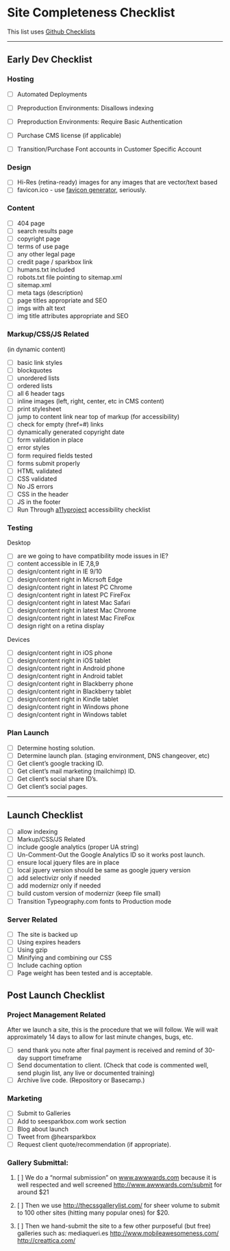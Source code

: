 # Site Completeness Checklist
This list uses [Github Checklists](https://github.com/blog/1375-task-lists-in-gfm-issues-pulls-comments)

---

## Early Dev Checklist 

### Hosting
* [ ] Automated Deployments
* [ ] Preproduction Environments: Disallows indexing
* [ ] Preproduction Environments: Require Basic Authentication

* [ ] Purchase CMS license (if applicable)
* [ ] Transition/Purchase Font accounts in Customer Specific Account

### Design

* [ ] Hi-Res (retina-ready) images for any images that are vector/text
based
* [ ] favicon.ico - use [favicon generator](http://realfavicongenerator.net), seriously.

### Content

* [ ] 404 page
* [ ] search results page
* [ ] copyright page
* [ ] terms of use page
* [ ] any other legal page
* [ ] credit page / sparkbox link
* [ ] humans.txt included
* [ ] robots.txt file pointing to sitemap.xml
* [ ] sitemap.xml
* [ ] meta tags (description)
* [ ] page titles appropriate and SEO
* [ ] imgs with alt text
* [ ] img title attributes appropriate and SEO

### Markup/CSS/JS Related

(in dynamic content)
* [ ] basic link styles
* [ ] blockquotes
* [ ] unordered lists
* [ ] ordered lists
* [ ] all 6 header tags
* [ ] inline images (left, right, center, etc in CMS content)
* [ ] print stylesheet
* [ ] jump to content link near top of markup (for accessibility)
* [ ] check for empty (href=#) links
* [ ] dynamically generated copyright date
* [ ] form validation in place
* [ ] error styles
* [ ] form required fields tested
* [ ] forms submit properly
* [ ] HTML validated
* [ ] CSS validated
* [ ] No JS errors
* [ ] CSS in the header
* [ ] JS in the footer
* [ ] Run Through [a11yproject](http://a11yproject.com/checklist.html) accessibility checklist

### Testing

Desktop
* [ ] are we going to have compatibility mode issues in IE?
* [ ] content accessible in IE 7,8,9
* [ ] design/content right in IE 9/10
* [ ] design/content right in Micrsoft Edge
* [ ] design/content right in latest PC Chrome
* [ ] design/content right in latest PC FireFox
* [ ] design/content right in latest Mac Safari
* [ ] design/content right in latest Mac Chrome
* [ ] design/content right in latest Mac FireFox
* [ ] design right on a retina display

Devices
* [ ] design/content right in iOS phone
* [ ] design/content right in iOS tablet
* [ ] design/content right in Android phone
* [ ] design/content right in Android tablet
* [ ] design/content right in Blackberry phone
* [ ] design/content right in Blackberry tablet
* [ ] design/content right in Kindle tablet
* [ ] design/content right in Windows phone
* [ ] design/content right in Windows tablet

###  Plan Launch

* [ ] Determine hosting solution.
* [ ] Determine launch plan. (staging environment, DNS changeover, etc)
* [ ] Get client’s google tracking ID.
* [ ] Get client’s mail marketing (mailchimp) ID.
* [ ] Get client’s social share ID’s.
* [ ] Get client’s social pages.

---

## Launch Checklist

* [ ] allow indexing
* [ ] Markup/CSS/JS Related
* [ ] include google analytics (proper UA string)
* [ ] Un-Comment-Out the Google Analytics ID so it works post launch.
* [ ] ensure local jquery files are in place
* [ ] local jquery version should be same as google jquery version
* [ ] add selectivizr only if needed
* [ ] add modernizr only if needed
* [ ] build custom version of modernizr (keep file small)
* [ ] Transition Typeography.com fonts to Production mode

### Server Related

* [ ] The site is backed up
* [ ] Using expires headers
* [ ] Using gzip
* [ ] Minifying and combining our CSS
* [ ] Include caching option
* [ ] Page weight has been tested and is acceptable.

## Post Launch Checklist

### Project Management Related

After we launch a site, this is the procedure that we will follow. We
will wait approximately 14 days to allow for last minute changes,
bugs, etc.

* [ ] send thank you note after final payment is received and remind of
    30-day support timeframe
* [ ] Send documentation to client. (Check that code is commented well,
    send plugin list, any live or documented training)
* [ ] Archive live code. (Repository or Basecamp.)

### Marketing

* [ ] Submit to Galleries
* [ ] Add to seesparkbox.com work section
* [ ] Blog about launch
* [ ] Tweet from @hearsparkbox
* [ ] Request client quote/recommendation (if appropriate).

### Gallery Submittal:

1. [ ] We do a “normal submission” on www.awwwards.com because
it is well respected and well screened
http://www.awwwards.com/submit
for around $21

2. [ ] Then we use http://thecssgallerylist.com/ for sheer volume to
submit to 100 other sites (hitting many popular ones) for $20.

3. [ ] Then we hand-submit the site to a few other purposeful (but free)
galleries such as:
mediaqueri.es
http://www.mobileawesomeness.com/
http://creattica.com/

